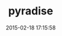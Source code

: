 ---
layout: post
title:  "pyradise"
repo:   "nofxx/pyradise"
date:   2015-02-18 17:15:58
gemurl: http://github.com/nofxx/pyradise
---